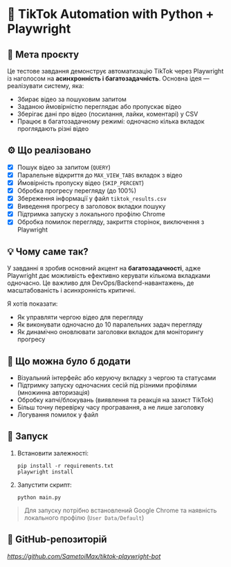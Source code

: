 
# 🧪 TikTok Automation with Python + Playwright

## 🎯 Мета проєкту

Це тестове завдання демонструє автоматизацію TikTok через Playwright із наголосом на **асинхронність і багатозадачність**. Основна ідея — реалізувати систему, яка:

- Збирає відео за пошуковим запитом
- Заданою ймовірністю переглядає або пропускає відео
- Зберігає дані про відео (посилання, лайки, коментарі) у CSV
- Працює в багатозадачному режимі: одночасно кілька вкладок проглядають різні відео

## ⚙️ Що реалізовано

- [x] Пошук відео за запитом (`QUERY`)
- [x] Паралельне відкриття до `MAX_VIEW_TABS` вкладок з відео
- [x] Ймовірність пропуску відео (`SKIP_PERCENT`)
- [x] Обробка прогресу перегляду (до 100%)
- [x] Збереження інформації у файл `tiktok_results.csv`
- [x] Виведення прогресу в заголовок вкладки пошуку
- [x] Підтримка запуску з локального профілю Chrome
- [x] Обробка помилок перегляду, закриття сторінок, виключення з Playwright

## 💡 Чому саме так?

У завданні я зробив основний акцент на **багатозадачності**, адже Playwright дає можливість ефективно керувати кількома вкладками одночасно. Це важливо для DevOps/Backend-навантажень, де масштабованість і асинхронність критичні.

Я хотів показати:

- Як управляти чергою відео для перегляду
- Як виконувати одночасно до 10 паралельних задач перегляду
- Як динамічно оновлювати заголовки вкладок для моніторингу прогресу

## 🔮 Що можна було б додати

- Візуальний інтерфейс або керуючу вкладку з чергою та статусами
- Підтримку запуску одночасних сесій під різними профілями (множинна авторизація)
- Обробку капчі/блокувань (виявлення та реакція на захист TikTok)
- Більш точну перевірку часу програвання, а не лише заголовку
- Логування помилок у файл

## 📂 Запуск

1. Встановити залежності:
   ```
   pip install -r requirements.txt
   playwright install
   ```

2. Запустити скрипт:
   ```
   python main.py
   ```

> Для запуску потрібно встановлений Google Chrome та наявність локального профілю (`User Data/Default`)

## 📁 GitHub-репозиторій

_https://github.com/SametoiMax/tiktok-playwright-bot_
